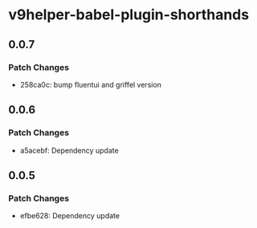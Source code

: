 # v9helper-babel-plugin-shorthands

## 0.0.7

### Patch Changes

- 258ca0c: bump fluentui and griffel version

## 0.0.6

### Patch Changes

- a5acebf: Dependency update

## 0.0.5

### Patch Changes

- efbe628: Dependency update
